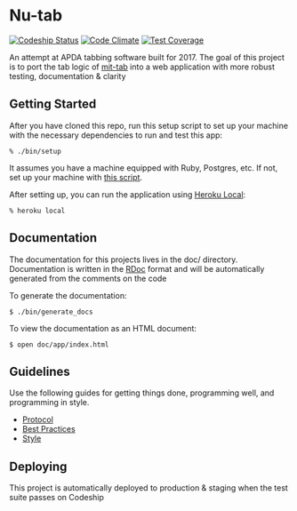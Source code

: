# Nu-tab

[![Codeship Status](https://codeship.com/projects/b391e820-d527-0134-caef-66656fa4ab2f/status?branch=master)](https://www.codeship.com/projects/202400)
[![Code Climate](https://codeclimate.com/github/BenMusch/nu-tab/badges/gpa.svg)](https://codeclimate.com/github/BenMusch/nu-tab)
[![Test Coverage](https://codeclimate.com/github/BenMusch/nu-tab/badges/coverage.svg)](https://codeclimate.com/github/BenMusch/nu-tab/coverage)

An attempt at APDA tabbing software built for 2017. The goal of this project is
to port the tab logic of [mit-tab](https://github.com/jolynch/mit-tab) into a
web application with more robust testing, documentation & clarity

## Getting Started

After you have cloned this repo, run this setup script to set up your machine
with the necessary dependencies to run and test this app:

    % ./bin/setup

It assumes you have a machine equipped with Ruby, Postgres, etc. If not, set up
your machine with [this script].

[this script]: https://github.com/thoughtbot/laptop

After setting up, you can run the application using [Heroku Local]:

    % heroku local

[Heroku Local]: https://devcenter.heroku.com/articles/heroku-local

## Documentation

The documentation for this projects lives in the doc/ directory. Documentation
is written in the [RDoc](https://github.com/rdoc/rdoc) format and will be
automatically generated from the comments on the code

To generate the documentation:

    $ ./bin/generate_docs

To view the documentation as an HTML document:

    $ open doc/app/index.html

## Guidelines

Use the following guides for getting things done, programming well, and
programming in style.

* [Protocol](http://github.com/thoughtbot/guides/blob/master/protocol)
* [Best Practices](http://github.com/thoughtbot/guides/blob/master/best-practices)
* [Style](http://github.com/thoughtbot/guides/blob/master/style)

## Deploying

This project is automatically deployed to production & staging when the test
suite passes on Codeship
